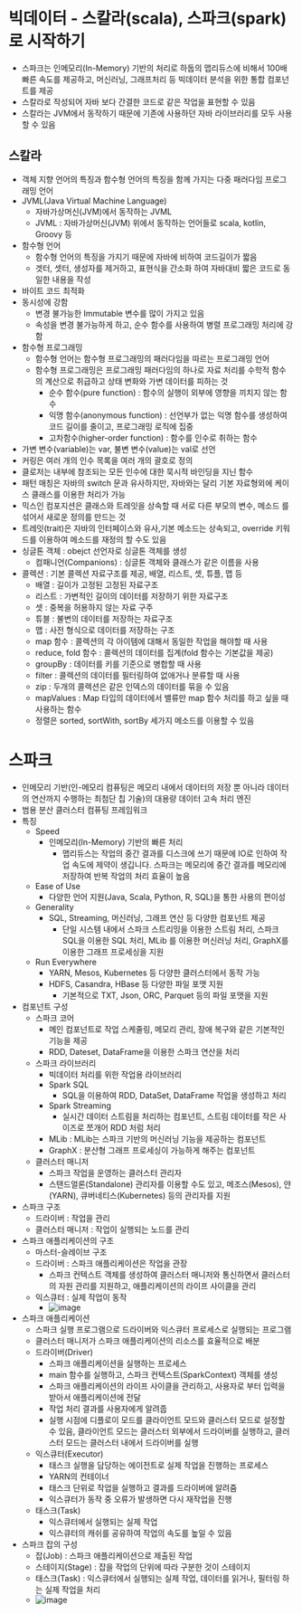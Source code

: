 # 빅데이터 - 스칼라(scala), 스파크(spark)로 시작하기	
- 스파크는 인메모리(In-Memory) 기반의 처리로 하둡의 맵리듀스에 비해서 100배 빠른 속도를 제공하고, 머신러닝, 그래프처리 등 빅데이터 분석을 위한 통합 컴포넌트를 제공
- 스칼라로 작성되어 자바 보다 간결한 코드로 같은 작업을 표현할 수 있음
- 스칼라는 JVM에서 동작하기 때문에 기존에 사용하던 자바 라이브러리를 모두 사용할 수 있음

## 스칼라
- 객체 지향 언어의 특징과 함수형 언어의 특징을 함께 가지는 다중 패러다임 프로그래밍 언어
- JVML(Java Virtual Machine Language)
  - 자바가상머신(JVM)에서 동작하는 JVML
  - JVML : 자바가상머신(JVM) 위에서 동작하는 언어들로 scala, kotlin, Groovy 등
- 함수형 언어
  - 함수형 언어의 특징을 가지기 때문에 자바에 비하여 코드길이가 짧음
  - 겟터, 셋터, 생성자를 제거하고, 표현식을 간소화 하여 자바대비 짧은 코드로 동일한 내용을 작성
- 바이트 코드 최적화
- 동시성에 강함
  - 변경 불가능한 Immutable 변수를 많이 가지고 있음
  - 속성을 변경 불가능하게 하고, 순수 함수를 사용하여 병렬 프로그래밍 처리에 강함
- 함수형 프로그래밍
  - 함수형 언어는 함수형 프로그래밍의 패러다임을 따르는 프로그래밍 언어
  - 함수형 프로그래밍은 프로그래밍 패러다임의 하나로 자료 처리를 수학적 함수의 계산으로 취급하고 상태 변화와 가변 데이터를 피하는 것
    - 순수 함수(pure function) : 함수의 실행이 외부에 영향을 끼치지 않는 함수
    - 익명 함수(anonymous function) : 선언부가 없는 익명 함수를 생성하여 코드 길이를 줄이고, 프로그래밍 로직에 집중
    - 고차함수(higher-order function) : 함수를 인수로 취하는 함수
- 가변 변수(variable)는 var, 불변 변수(value)는 val로 선언
- 커링은 여러 개의 인수 목록을 여러 개의 괄호로 정의
- 클로저는 내부에 참조되는 모든 인수에 대한 묵시적 바인딩을 지닌 함수
- 패턴 매칭은 자바의 switch 문과 유사하지만, 자바와는 달리 기본 자료형외에 케이스 클래스를 이용한 처리가 가능
- 믹스인 컴포지션은 클래스와 트레잇을 상속할 때 서로 다른 부모의 변수, 메소드 를 섞어서 새로운 정의를 만드는 것
- 트레잇(trait)은 자바의 인터페이스와 유사,기본 메소드는 상속되고, override 키워드를 이용하여 메소드를 재정의 할 수도 있음 
- 싱글톤 객체 : obejct 선언자로 싱글톤 객체를 생성
  - 컴패니언(Companions) : 싱글톤 객체와 클래스가 같은 이름을 사용
- 콜렉션 : 기본 콜렉션 자료구조를 제공, 배열, 리스트, 셋, 튜플, 맵 등
  - 배열 : 길이가 고정된 고정된 자료구조
  - 리스트 : 가변적인 길이의 데이터를 저장하기 위한 자료구조
  - 셋 : 중복을 허용하지 않는 자료 구주
  - 튜블 : 불변의 데이터를 저장하는 자료구조
  - 맵 : 사전 형식으로 데이터를 저장하는 구조
  - map 함수 : 콜렉션의 각 아이템에 대해서 동일한 작업을 해야할 때 사용
  - reduce, fold 함수 : 콜렉션의 데이터를 집계(fold 함수는 기본값을 제공)
  - groupBy : 데이터를 키를 기준으로 병합할 때 사용
  - filter : 콜렉션의 데이터를 필터링하여 없애거나 분류할 때 사용
  - zip : 두개의 콜렉션은 같은 인덱스의 데이터를 묶을 수 있음
  - mapValues : Map 타입의 데이터에서 밸류만 map 함수 처리를 하고 싶을 때 사용하는 함수
  - 정렬은 sorted, sortWith, sortBy 세가지 메소드를 이용할 수 있음

# 스파크
- 인메모리 기반(인-메모리 컴퓨팅은 메모리 내에서 데이터의 저장 뿐 아니라 데이터의 연산까지 수행하는 최첨단 칩 기술)의 대용량 데이터 고속 처리 엔진
- 범용 분산 클러스터 컴퓨팅 프레임워크
- 특징
  - Speed
    - 인메모리(In-Memory) 기반의 빠른 처리
      - 맵리듀스는 작업의 중간 결과를 디스크에 쓰기 때문에 IO로 인하여 작업 속도에 제약이 생깁니다. 스파크는 메모리에 중간 결과를 메모리에 저장하여 반복 작업의 처리 효율이 높음
  - Ease of Use
    - 다양한 언어 지원(Java, Scala, Python, R, SQL)을 통한 사용의 편이성
  - Generality
    - SQL, Streaming, 머신러닝, 그래프 연산 등 다양한 컴포넌트 제공
      -  단일 시스템 내에서 스파크 스트리밍을 이용한 스트림 처리, 스파크 SQL을 이용한 SQL 처리, MLib 를 이용한 머신러닝 처리, GraphX를 이용한 그래프 프로세싱을 지원
  - Run Everywhere
    - YARN, Mesos, Kubernetes 등 다양한 클러스터에서 동작 가능
    - HDFS, Casandra, HBase 등 다양한 파일 포맷 지원
      - 기본적으로 TXT, Json, ORC, Parquet 등의 파일 포맷을 지원
- 컴포넌트 구성
  - 스파크 코어
    - 메인 컴포넌트로 작업 스케줄링, 메모리 관리, 장애 복구와 같은 기본적인 기능을 제공
    - RDD, Dateset, DataFrame을 이용한 스파크 연산을 처리
  - 스파크 라이브러리
    - 빅데이터 처리를 위한 작업용 라이브러리
    - Spark SQL
      - SQL을 이용하여 RDD, DataSet, DataFrame 작업을 생성하고 처리
    - Spark Streaming
      -  실시간 데이터 스트림을 처리하는 컴포넌트, 스트림 데이터를 작은 사이즈로 쪼개어 RDD 처럼 처리
    - MLib : MLib는 스파크 기반의 머신러닝 기능을 제공하는 컴포넌트
    - GraphX : 분산형 그래프 프로세싱이 가능하게 해주는 컴포넌트
  - 클러스터 매니저
    - 스파크 작업을 운영하는 클러스터 관리자
    - 스탠드얼론(Standalone) 관리자를 이용할 수도 있고, 메조스(Mesos), 얀(YARN), 큐버네티스(Kubernetes) 등의 관리자를 지원
- 스파크 구조
  - 드라이버 : 작업을 관리
  - 클러스터 매니저 : 작업이 실행되는 노드를 관리
- 스파크 애플리케이션의 구조
  - 마스터-슬레이브 구조
  - 드라이버 : 스파크 애플리케이션은 작업을 관장
    - 스파크 컨텍스트 객체를 생성하여 클러스터 매니저와 통신하면서 클러스터의 자원 관리를 지원하고, 애플리케이션의 라이프 사이클을 관리
  - 익스큐터 : 실제 작업이 동작
    - ![image](https://user-images.githubusercontent.com/47103479/155868102-7f649053-06d3-43bc-9605-4251b552fa08.png)
- 스파크 애플리케이션
  - 스파크 실행 프로그램으로 드라이버와 익스큐터 프로세스로 실행되는 프로그램
  - 클러스터 매니저가 스파크 애플리케이션의 리소스를 효율적으로 배분
  - 드라이버(Driver)
    - 스파크 애플리케이션을 실행하는 프로세스
    - main 함수를 실행하고, 스파크 컨텍스트(SparkContext) 객체를 생성
    - 스파크 애플리케이션의 라이프 사이클을 관리하고, 사용자로 부터 입력을 받아서 애플리케이션에 전달 
    - 작업 처리 결과를 사용자에게 알려줍
    - 실행 시점에 디플로이 모드를 클라이언트 모드와 클러스터 모드로 설정할 수 있음, 클라이언트 모드는 클러스터 외부에서 드라이버를 실행하고, 클러스터 모드는 클러스터 내에서 드라이버를 실행
  - 익스큐터(Executor)
    - 태스크 실행을 담당하는 에이전트로 실제 작업을 진행하는 프로세스
    - YARN의 컨테이너
    - 태스크 단위로 작업을 실행하고 결과를 드라이버에 알려줌
    - 익스큐터가 동작 중 오류가 발생하면 다시 재작업을 진행
  - 태스크(Task)
    - 익스큐터에서 실행되는 실제 작업
    - 익스큐터의 캐쉬를 공유하여 작업의 속도를 높일 수 있음
- 스파크 잡의 구성
  - 잡(Job) : 스파크 애플리케이션으로 제출된 작업
  - 스테이지(Stage) : 잡을 작업의 단위에 따라 구분한 것이 스테이지
  - 태스크(Task) : 익스큐터에서 실행되는 실제 작업, 데이터를 읽거나, 필터링 하는 실제 작업을 처리
  - ![image](https://user-images.githubusercontent.com/47103479/155868111-bfce0dae-952b-4351-ab1b-f1685838b364.png)

